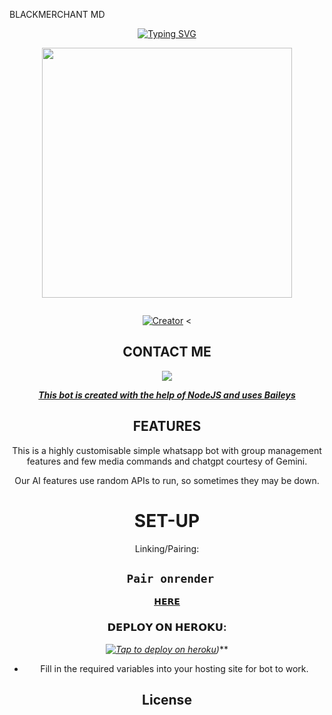 BLACKMERCHANT MD


<div align="center">
<a href="https://git.io/typing-svg"><img src="https://readme-typing-svg.demolab.com?font=Black+Ops+One&size=50&pause=1000&color=1BAFBAFF&center=true&width=910&height=100&lines=THIS  IS+BLACKMERCHANT-MD;MULTI+DEVICE+WHATSAPP+BOT;CREATED+BY+BLACKMACHANT;PUBLIC+RELEASED; ...;TEAM BLACK MACHANT-𝙼𝙳." alt="Typing SVG" /></a>
  </p>
  
<p align="center">
<img src=": [https://files.catbox.moe/s5nuh3.jpg][(https://i.imgur.com/4ZbJVke.jpeg](https://i.imgur.com/4ZbJVke.jpeg))" width="400" height="400"/>
</p>
<p align="center">
  <a href="#"><img src="http://readme-typing-svg.herokuapp.com?color=d1fa02&center=true&vCenter=true&multiline=false&lines=BLACKMACHAT+WHATSAPP+BOT" alt="">
</p>
<p align="center">
<a href="#"><img title="Creator" src="https://img.shields.io/badge/Creator-BLACK MACHANT-blue.svg?style=for-the-badge&logo=github"></a>
<
 

## CONTACT ME

<p align="center">

<a href="https://api.whatsapp.com/send?phone=+254114283550&text=Hello+N꙰i꙰c꙰k꙰༆"><img src="https://img.shields.io/badge/Contact BLACKMACHANT-25D366?style=for-the-badge&logo=whatsapp&logoColor=white" />


***This bot is created with the help of NodeJS and uses [Baileys](https://github.com/whiskeysockets/Baileys)***

## FEATURES
This is a highly customisable simple whatsapp bot with group management features and few media commands and chatgpt courtesy of Gemini.

Our AI features use random APIs to run, so sometimes they may be down.

# SET-UP

Linking/Pairing:
## ` Pair onrender`
[𝗛𝗘𝗥𝗘](https://perez-md-pairing.onrender.com)
            
    


###  𝗗𝗘𝗣𝗟𝗢𝗬 𝗢𝗡 𝗛𝗘𝗥𝗢𝗞𝗨:


  *[![Tap to deploy on heroku](https://www.herokucdn.com/deploy/button.svg)](https://dashboard.heroku.com/new?template=https://github.com/Ignatiusperez/Perez/tree/main))***
 

    

- Fill in the required variables into your hosting site for bot to work.
 </h2>
     

    
 
<div align="center">




## License

